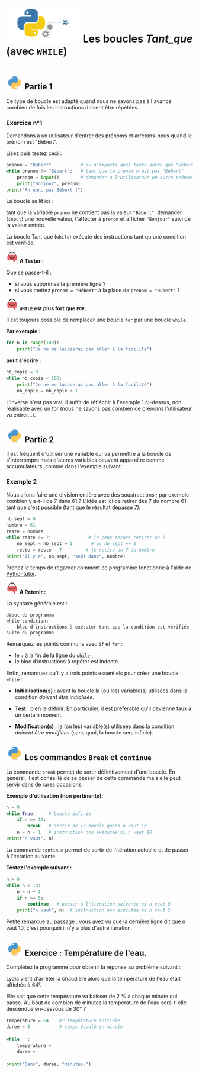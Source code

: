 #  ![python_technologie](images/Python_technologie.png) **Les boucles _Tant_que_ (avec `WHILE`)**


---

## ![python_titre_bleu](images/Python_titre_bleu.png) **Partie 1**

Ce type de boucle est adapté quand nous ne savons pas à l'avance combien de fois les instructions doivent être répétées.


### Exercice n°1


Demandons à un utilisateur d'entrer des prénoms et arrêtons-nous quand le prénom est "Bébert". 

Lisez puis testez ceci :

```python
prenom = "Hubert"           # ou n'importe quel texte autre que "Bébert"
while prenom != "Bébert":   # tant que le prenom n'est pas "Bébert"
    prenom = input()        # demander à l'utilisateur un autre prénom
    print("Bonjour", prenom)
print("Ah non, pas Bébert !")

```

La boucle se lit ici : 

tant que la variable `prenom` ne contient pas la valeur `"Bébert"`, demander (`input`) une nouvelle valeur, l'affecter à `prenom` et afficher `"Bonjour"`
suivi de la valeur entrée.

La boucle Tant que (`while`) exécute des instructions tant qu'une condition est vérifiée.

![apprendre](images/apprendre.png) **A Tester :**


Que se passe-t-il :

* si vous supprimez la première ligne ?
* si vous mettez `prenom = "Bébert"` à la place de `prenom = "Hubert"` ?


![apprendre](images/apprendre.png) **`WHILE` est plus fort que `FOR`:**


Il est toujours possible de remplacer une boucle `for` par une boucle `while`.

**Par exemple :**

```python
for n in range(100):
    print("Je ne me laisserai pas aller à la facilité")

```
**peut s'écrire :**

```python
nb_copie = 0
while nb_copie < 100:
    print("Je ne me laisserai pas aller à la facilité")
    nb_copie = nb_copie + 1

```
L'inverse n'est pas vrai, il suffit de réfléchir à l'exemple 1 ci-dessus, non réalisable avec un for (nous ne savons pas combien de prénoms l'utilisateur va entrer…).



## ![python_titre_bleu](images/Python_titre_bleu.png) **Partie 2**



Il est fréquent d'utiliser une variable qui va permettre à la boucle de s'interrompre mais d'autres variables peuvent apparaître comme accumulateurs, comme dans l'exemple suivant :

### Exemple 2

Nous allons faire une division entière avec des soustractions ; par exemple combien y a-t-il de 7 dans 61 ? L'idée est ici de retirer des 7 du nombre 61 tant que c'est possible (tant que le résultat dépasse 7).

```python
nb_sept = 0
nombre = 61
reste = nombre
while reste >= 7:              # je peux encore retirer un 7
    nb_sept = nb_sept + 1       # ou nb_sept += 1
    reste = reste - 7         # je retire un 7 du nombre
print("Il y a", nb_sept, "sept dans", nombre)

```
Prenez le temps de regarder comment ce programme fonctionne à l'aide de [Pythontutor](http://www.pythontutor.com/visualize.html#mode=edit).


![apprendre](images/apprendre.png) **A Retenir :**


La syntaxe générale est :

```
début du programme
while condition:
    bloc d’instructions à exécuter tant que la condition est vérifiée
suite du programme 

```

Remarquez les points communs avec `if` et `for` :

* le `:` à la fin de la ligne du `while` ;
* le bloc d’instructions à repéter est indenté.

Enfin, remarquez qu'il y a trois points essentiels pour créer une boucle `while` :

* **Initialisation(s)** : avant la boucle la (ou les) variable(s) utilisées dans la condition _doivent être initialisée_.

* **Test** : bien le définir. En particulier, il est préférable qu'il devienne faux à un certain moment.
* **Modification(s)** : la (ou les) variable(s) utilisées dans la condition _doivent être modifiées_ (sans quoi, la boucle sera infinie).


## ![python_titre_bleu](images/Python_titre_bleu.png) **Les commandes `Break` et `continue`**



La commande `break` permet de sortir définitivement d'une boucle. En général, il est conseillé de se passer de cette commande mais elle peut servir dans de rares occasions.

**Exemple d'utilisation (non pertinente):**

```python
n = 0
while True:     # boucle infinie
    if n == 10:
        break   # sortir de la boucle quand n vaut 10
    n = n + 1   # instruction non exécutée si n vaut 10
print("n vaut", n)

```
La commande `continue` permet de sortir de l'itération actuelle et de passer à l'itération suivante.

**Testez l'exemple suivant :**

```python
n = 0
while n < 10:
    n = n + 1
    if n == 5:
        continue   # passer à l'itération suivante si n vaut 5
    print("n vaut", n)  # instruction non exécutée si n vaut 5

```
Petite remarque au passage : vous avez vu que la dernière ligne dit que n vaut 10, c'est pourquoi il n'y a plus d'autre itération.


## ![python_titre_bleu](images/Python_titre_bleu.png) **Exercice : Température de l'eau.**

Complétez le programme pour obtenir la réponse au problème suivant :

Lydia vient d'arrêter la chaudière alors que la température de l'eau était affichée à 64°.

Elle sait que cette température va baisser de 2 % à chaque minute qui passe.
Au bout de combien de minutes la température de l'eau sera-t-elle descendue en-dessous de 30° ?


```python
temperature = 64    #? température initiale
duree = 0           # temps écoulé en minute

while   :
    temperature = 
    duree = 

print("Dans", duree, "minutes.")
```
